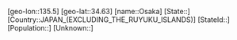 ﻿---
location: [34.63,135.5]
type: City
tags:
- geo/City


SpocWebEntityId: 33152
isDeleted: false
confidential: public

---
[geo-lon::135.5]
[geo-lat::34.63]
[name::Osaka]
[State::]
[Country::JAPAN_(EXCLUDING_THE_RUYUKU_ISLANDS)]
[StateId::]
[Population::]
[Unknown::]

